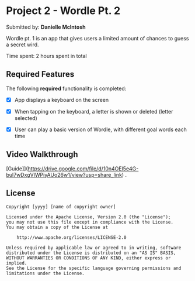 # Project 2 - Wordle Pt. 2

Submitted by: **Danielle McIntosh**

Wordle pt. 1 is an app that gives users a limited amount of chances to guess a secret wird.

Time spent: 2 hours spent in total

## Required Features

The following **required** functionality is completed:

- [X] App displays a keyboard on the screen
- [X] When tapping on the keyboard, a letter is shown or deleted (letter selected)
- [X] User can play a basic version of Wordle, with different goal words each time


## Video Walkthrough

[Guide]](https://drive.google.com/file/d/10n4OEl5e4G-bul7wDxgVIWPiyAUo26w1/view?usp=share_link) .



## License

    Copyright [yyyy] [name of copyright owner]

    Licensed under the Apache License, Version 2.0 (the "License");
    you may not use this file except in compliance with the License.
    You may obtain a copy of the License at

        http://www.apache.org/licenses/LICENSE-2.0

    Unless required by applicable law or agreed to in writing, software
    distributed under the License is distributed on an "AS IS" BASIS,
    WITHOUT WARRANTIES OR CONDITIONS OF ANY KIND, either express or implied.
    See the License for the specific language governing permissions and
    limitations under the License.
